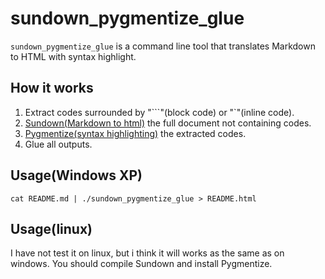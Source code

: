 sundown_pygmentize_glue
=======================

`sundown_pygmentize_glue` is a command line tool that translates Markdown to HTML with syntax highlight.

## How it works ##
1. Extract codes surrounded by "\`\`\`"(block code) or "\`"(inline code).
2. [Sundown(Markdown to html)](https://github.com/vmg/sundown) the full document not containing codes.
3. [Pygmentize(syntax highlighting)](http://pygments.org) the extracted codes.
4. Glue all outputs.

## Usage(Windows XP) ##
`cat README.md | ./sundown_pygmentize_glue > README.html`

## Usage(linux) ##
I have not test it on linux, but i think it will works as the same as on windows. You should compile Sundown and install Pygmentize.

